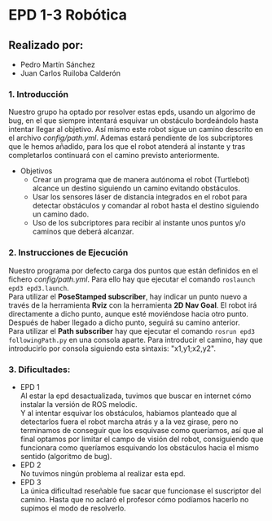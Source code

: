# EPD 1-3 Robótica

## Realizado por:

* Pedro Martín Sánchez
* Juan Carlos Ruiloba Calderón

### 1. Introducción

Nuestro grupo ha optado por resolver estas epds, usando un algorimo de bug, en el que siempre intentará esquivar un obstáculo bordeándolo hasta intentar llegar al objetivo. Así mismo este robot sigue un camino descrito en el archivo *config/path.yml*. Ademas estará pendiente de los subcriptores que le hemos añadido, para los que el robot atenderá al instante y tras completarlos continuará con el camino previsto anteriormente. 

* Objetivos
  * Crear un programa que de manera autónoma el robot (Turtlebot) alcance un destino siguiendo un camino evitando obstáculos.
  * Usar los sensores láser de distancia integrados en el robot para detectar obstáculos y comandar al robot hasta el destino siguiendo un camino dado.
  * Uso de los subcriptores para recibir al instante unos puntos y/o caminos que deberá alcanzar.

### 2. Instrucciones de Ejecución

Nuestro programa por defecto carga dos puntos que están definidos en el fichero *config/path.yml*. Para ello hay que ejecutar el comando ```roslaunch epd3 epd3.launch```.<br>Para utilizar el **PoseStamped subscriber**, hay indicar un punto nuevo a través de la herramienta **Rviz** con la herramienta **2D Nav Goal**. El robot irá directamente a dicho punto, aunque esté moviéndose hacia otro punto. Después de haber llegado a dicho punto, seguirá su camino anterior.<br>Para utilizar el **Path subscriber** hay que ejecutar el comando ```rosrun epd3 followingPath.py``` en una consola aparte. Para introducir el camino, hay que introducirlo por consola siguiendo esta sintaxis: "x1,y1;x2,y2".

### 3. Dificultades:

+ EPD 1
  <br>Al estar la epd desactualizada, tuvimos que buscar en internet cómo instalar la versión de ROS melodic.
  <br>Y al intentar esquivar los obstáculos, habiamos planteado que al detectarlos fuera el robot marcha atrás y a la vez girase, pero no terminamos de conseguir que los esquivase como queríamos, así que al final optamos por limitar el campo de visión del robot, consiguiendo que funcionara como queríamos esquivando los obstáculos hacia el mismo sentido (algoritmo de bug).
+ EPD 2
  <br>No tuvimos ningún problema al realizar esta epd.
+ EPD 3
  <br>La única dificultad reseñable fue sacar que funcionase el suscriptor del camino. Hasta que no aclaró el profesor cómo podíamos hacerlo no supimos el modo de resolverlo.

